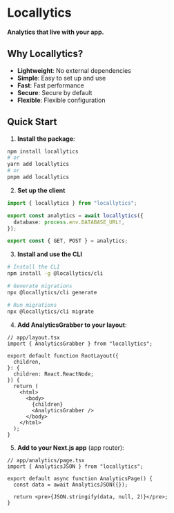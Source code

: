 # Locallytics

**Analytics that live with your app.**

## Why Locallytics?

- **Lightweight**: No external dependencies
- **Simple**: Easy to set up and use
- **Fast**: Fast performance
- **Secure**: Secure by default
- **Flexible**: Flexible configuration

## Quick Start

1. **Install the package**:

```bash
npm install locallytics
# or
yarn add locallytics
# or
pnpm add locallytics
```

2. **Set up the client**

```ts
import { locallytics } from "locallytics";

export const analytics = await locallytics({
  database: process.env.DATABASE_URL!,
});

export const { GET, POST } = analytics;
```

3.  **Install and use the CLI**

```bash
# Install the CLI
npm install -g @locallytics/cli

# Generate migrations
npx @locallytics/cli generate

# Run migrations
npx @locallytics/cli migrate
```

4. **Add AnalyticsGrabber to your layout**:

```tsx
// app/layout.tsx
import { AnalyticsGrabber } from "locallytics";

export default function RootLayout({
  children,
}: {
  children: React.ReactNode;
}) {
  return (
    <html>
      <body>
        {children}
        <AnalyticsGrabber />
      </body>
    </html>
  );
}
```

5. **Add to your Next.js app** (app router):

```tsx
// app/analytics/page.tsx
import { AnalyticsJSON } from "locallytics";

export default async function AnalyticsPage() {
  const data = await AnalyticsJSON({});

  return <pre>{JSON.stringify(data, null, 2)}</pre>;
}
```
